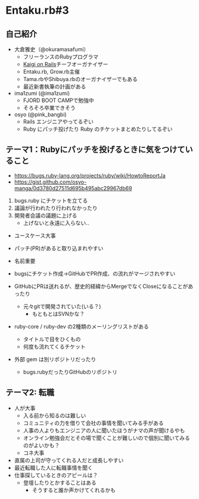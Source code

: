 # Entaku.rb#3

## 自己紹介

- 大倉雅史（@okuramasafumi）
    - フリーランスのRubyプログラマ
    - [Kaigi on Rails](https://kaigionrails.org)チーフオーガナイザー
    - Entaku.rb, Grow.rb主催
    - Tama.rbやShibuya.rbのオーガナイザーでもある
    - 最近新書執筆の計画がある
- ima1zumi (@ima1zumi)
    - FJORD BOOT CAMPで勉強中
    - そろそろ卒業できそう
- osyo (@pink_bangbi)
    - Rails エンジニアやってるぞい
    - Ruby にパッチ投げたり Ruby のチケットまとめたりしてるぞい

## テーマ1：Rubyにパッチを投げるときに気をつけていること
- https://bugs.ruby-lang.org/projects/ruby/wiki/HowtoReportJa
- https://gist.github.com/osyo-manga/0d3780d27511d695b495abc29967db69

1. bugs.ruby にチケットを立てる
1. 議論が行われたり行われなかったり
1. 開発者会議の議題に上げる
    - 上げないと永遠に入らない..

- ユースケース大事
- パッチ(PR)があると取り込まれやすい
- 名前重要
- bugsにチケット作成→GitHubでPR作成、の流れがマージされやすい

- GitHubにPRは送れるが、歴史的経緯からMergeでなくCloseになることがあったり
    - 元々gitで開発されていた(いる？)
        - もともとはSVNかな？

- ruby-core / ruby-dev の2種類のメーリングリストがある
    - タイトルで目をひくもの
    - 何度も流れてくるチケット
- 外部 gem は別リポジトリだったり
    - bugs.rubyだったりGitHubのリポジトリ

## テーマ2: 転職
- 人が大事
    - 入る前から知るのは難しい
    - コミュニティの力を借りて会社の事情を聞いてみる手がある
    - 人事の人よりもエンジニアの人に聞いたほうがナマの声が聞けるやも
    - オンライン勉強会だとその場で聞くことが難しいので個別に聞いてみるのがよいかも？
    - コネ大事
- 直属の上司が守ってくれる人だと成長しやすい
- 最近転職した人に転職事情を聞く
- 仕事探しているときのアピールは？
    - 登壇したりとかすることはある
        - そうすると誰か声かけてくれるかも


